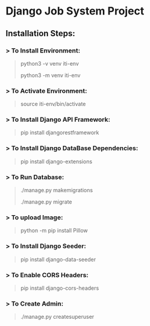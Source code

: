 # Django Job System Project
>
## Installation Steps:
### > To Install Environment: 
>python3 -v venv iti-env
>
>python3 -m venv iti-env
### > To Activate Environment: 
>source iti-env/bin/activate
### > To Install Django API Framework:
>pip install djangorestframework
### > To Install Django DataBase Dependencies:
>pip install django-extensions
### > To Run Database:
>./manage.py makemigrations
> 
>./manage.py migrate
### > To upload Image:
> python -m pip install Pillow
### > To Install Django Seeder:
> pip install django-data-seeder
### > To Enable CORS Headers:
> pip install django-cors-headers
### > To Create Admin:
> ./manage.py createsuperuser

